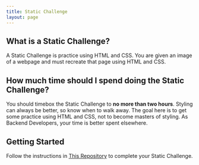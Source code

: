 ```yaml
---
title: Static Challenge
layout: page
---
```


## What is a Static Challenge?

A Static Challenge is practice using HTML and CSS. You are given an image of a webpage and must recreate that page using HTML and CSS.

## How much time should I spend doing the Static Challenge?

You should timebox the Static Challenge to **no more than two hours**. Styling can always be better, so know when to walk away. The goal here is to get some practice using HTML and CSS, not to become masters of styling. As Backend Developers, your time is better spent elsewhere.

## Getting Started

Follow the instructions in [This Repository](https://github.com/turingschool-examples/static_challenges) to complete your Static Challenge.
